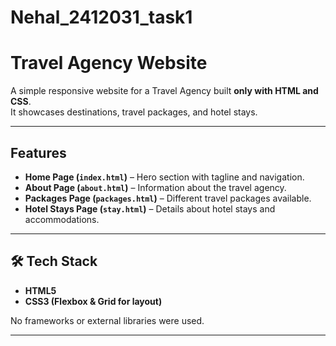 # Nehal_2412031_task1
# Travel Agency Website

A simple responsive website for a Travel Agency built **only with HTML and CSS**.  
It showcases destinations, travel packages, and hotel stays.

---

## Features
- **Home Page (`index.html`)** – Hero section with tagline and navigation.
- **About Page (`about.html`)** – Information about the travel agency.
- **Packages Page (`packages.html`)** – Different travel packages available.
- **Hotel Stays Page (`stay.html`)** – Details about hotel stays and accommodations.

---

## 🛠️ Tech Stack
- **HTML5**
- **CSS3 (Flexbox & Grid for layout)**

No frameworks or external libraries were used.

---
